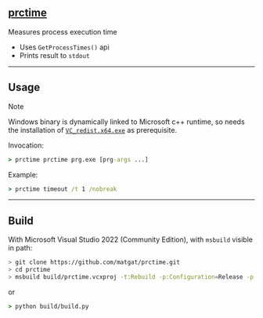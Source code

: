 ## [prctime](https://github.com/matgat/prctime.git)

Measures process execution time
* Uses `GetProcessTimes()` api
* Prints result to `stdout`

_________________________________________________________________________
## Usage

> [!NOTE]
> Windows binary is dynamically linked to Microsoft c++ runtime,
> so needs the installation of
> [`VC_redist.x64.exe`](https://aka.ms/vs/17/release/vc_redist.x64.exe)
> as prerequisite.

Invocation:

```bat
> prctime prctime prg.exe [prg-args ...]
```

Example:

```bat
> prctime timeout /t 1 /nobreak
```

_________________________________________________________________________
## Build
With Microsoft Visual Studio 2022 (Community Edition),
with `msbuild` visible in path:

```sh
> git clone https://github.com/matgat/prctime.git
> cd prctime
> msbuild build/prctime.vcxproj -t:Rebuild -p:Configuration=Release -p:Platform=x64
```

or

```bat
> python build/build.py
```
